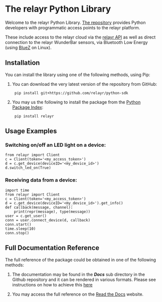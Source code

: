 # The relayr Python Library

Welcome to the relayr Python Library. [The repository](https://github.com/relayr/python-sdk) provides Python developers with  programmatic access points to the relayr platform.

These include access to the relayr cloud via the [relayr API](https://developer.relayr.io/documents/relayrAPI/Introduction) as well as direct connection to the relayr WunderBar sensors, via Bluetooth Low Energy (using [BlueZ](http://www.bluez.org/) on Linux). 


## Installation

You can install the library using one of the following methods, using Pip: 

1. You can download the very latest version of the repository from GitHub:

    	pip install git+https://github.com/relayr/python-sdk

2. You may us the following to install the package from the [Python Package Index](https://pypi.python.org/pypi):

    
		pip install relayr


## Usage Examples


### Switching on/off an LED light on a device:

	from relayr import Client
	c = Client(token='<my_access_token>')
	d = c.get_device(deviceID='<my_device_id>')
	d.switch_led_on(True)

### Receiving data from a device:

	import time
	from relayr import Client
	c = Client(token='<my_access_token>')
	d = c.get_device(deviceID='<my_device_id>').get_info()
	def callback(message, channel):
	    print(repr(message), type(message))
	user = c.get_user()
	conn = user.connect_device(d, callback)
	conn.start()
	time.sleep(10)
	conn.stop()

## Full Documentation Reference

The full reference of the package could be obtained in one of the following methods: 

1. The documentation may be found in the ***Docs*** sub directory in the Github repository and it can be rendered in various formats. Please see instructions on how to achieve this [here](http://) 


2. You may access the full reference on the [Read the Docs](http://https://readthedocs.org/) website.
